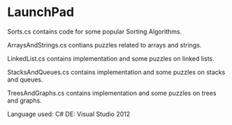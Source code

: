 LaunchPad
=========
Sorts.cs contains code for some popular Sorting Algorithms.

ArraysAndStrings.cs contians puzzles related to arrays and strings.

LinkedList.cs contains implementation and some puzzles on linked lists.

StacksAndQueues.cs contains implementation and some puzzles on stacks and queues.

TreesAndGraphs.cs contains implementation and some puzzles on trees and graphs.

Language used: C# DE: Visual Studio 2012
